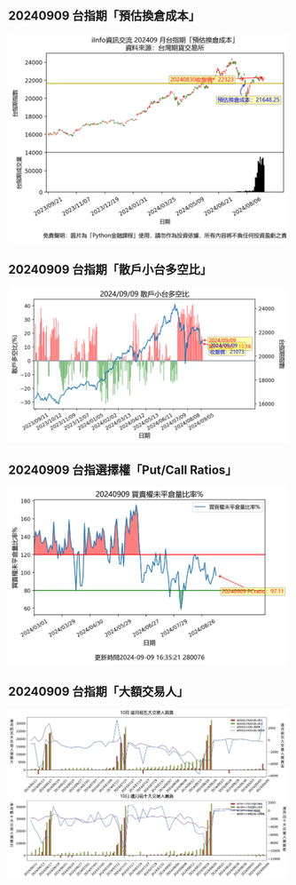 ## 20240909 台指期「預估換倉成本」
![](images/txfcost.png)

## 20240909 台指期「散戶小台多空比」
![](images/bbiri.png)

## 20240909 台指選擇權「Put/Call Ratios」
![](images/pcratio.png)

## 20240909 台指期「大額交易人」
![](images/blocktrade.png)

